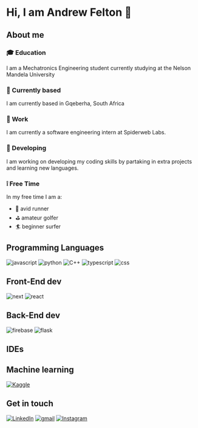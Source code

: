 # Hi, I am Andrew Felton 👋

## About me

### :mortar_board: Education

I am a Mechatronics Engineering student currently studying at the Nelson Mandela University

### :round_pushpin: Currently based

I am currently based in Gqeberha, South Africa

### :office: Work

I am currently a software engineering intern at Spiderweb Labs.

### :construction: Developing

I am working on developing my coding skills by partaking in extra projects and learning new languages.

### :grey_exclamation: Free Time

In my free time I am a:

- :running: avid runner
- :golf: amateur golfer  
- :surfer: beginner surfer

## Programming Languages

![javascript](https://img.shields.io/badge/JavaScript-323330?style=for-the-badge&logo=javascript&logoColor=F7DF1E)
![python](https://img.shields.io/badge/Python-3776AB?style=for-the-badge&logo=python&logoColor=white)
![C++](https://img.shields.io/badge/C++-00599C?style=for-the-badge&logo=c++&logoColor=white)
![typescript](https://img.shields.io/badge/TypeScript-3178C6?style=for-the-badge&logo=typescript&logoColor=white)
![css](https://img.shields.io/badge/CSS3-1572B6?style=for-the-badge&logo=css3&logoColor=white)

## Front-End dev

![next](https://img.shields.io/badge/Next-000000?style=for-the-badge&logo=nextdotjs&logoColor=FFFFFF)
![react](https://img.shields.io/badge/React-20232A?style=for-the-badge&logo=react&logoColor=61DAFB)

## Back-End dev

![firebase](https://img.shields.io/badge/Firebase-ffaa00?style=for-the-badge&logo=Firebase&logoColor=white)
![flask](https://img.shields.io/badge/Flask-ffaa00?style=for-the-badge&logo=Flask&logoColor=white)

## IDEs


## Machine learning

[![Kaggle](https://img.shields.io/badge/Kaggle-ffaa00?style=for-the-badge&logo=Kaggle&logoColor=white)](https://www.kaggle.com/andrewfelton)

## Get in touch

[![LinkedIn](https://img.shields.io/badge/Linked_In-0077B5?style=for-the-badge&logo=LinkedIn&logoColor=white)](https://www.linkedin.com/in/feltonandrew/)
[![gmail](https://img.shields.io/badge/Gmail-D14836?style=for-the-badge&logo=Gmail&logoColor=white)](mailto:feltona6@gmail.com)
[![Instagram](https://img.shields.io/badge/Instagram-E4405F?style=for-the-badge&logo=instagram&logoColor=white)](https://www.instagram.com/andrew.felton/)

<!---
AndrewFelton23/AndrewFelton23 is a ✨ special ✨ repository because its `README.md` (this file) appears on your GitHub profile.
You can click the Preview link to take a look at your changes.
--->

